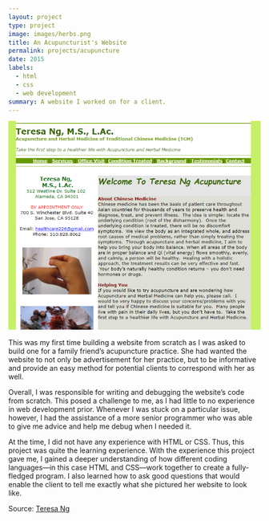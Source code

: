 ```yaml
---
layout: project
type: project
image: images/herbs.png
title: An Acupuncturist's Website
permalink: projects/acupuncture
date: 2015
labels:
  - html
  - css
  - web development
summary: A website I worked on for a client. 
---
```


<div class="ui medium right floated rounded image">
<img src="../images/teresa.png">
</div>

This was my first time building a website from scratch as I was asked to build one for a family friend’s acupuncture practice. She had wanted the website to not only be advertisement for her practice, but to be informative and provide an easy method for potential clients to correspond with her as well.

Overall, I was responsible for writing and debugging the website’s code from scratch. This posed a challenge to me, as I had little to no experience in web development prior. Whenever I was stuck on a particular issue, however, I had the assistance of a more senior programmer who was able to give me advice and help me debug when I needed it. 

At the time, I did not have any experience with HTML or CSS. Thus, this project was quite the learning experience. With the experience this project gave me, I gained a deeper understanding of how different coding languages—in this case HTML and CSS—work together to create a fully-fledged program. I also learned how to ask good questions that would enable the client to tell me exactly what she pictured her website to look like.

Source: <a href="http://teresang.net/">Teresa Ng</a>
